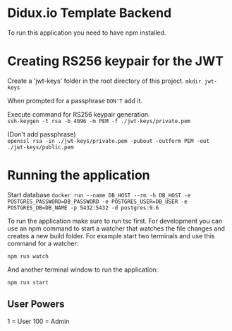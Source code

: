 # Didux.io Template Backend

To run this application you need to have npm installed.

# Creating RS256 keypair for the JWT

Create a 'jwt-keys' folder in the root directory of this project.
```mkdir jwt-keys```

When prompted for a passphrase `DON'T` add it.

Execute command for RS256 keypair generation. <br/>
```ssh-keygen -t rsa -b 4096 -m PEM -f ./jwt-keys/private.pem```

(Don't add passphrase) <br/>
```openssl rsa -in ./jwt-keys/private.pem -pubout -outform PEM -out ./jwt-keys/public.pem```

# Running the application

Start database 
```docker run --name DB_HOST --rm -h DB_HOST -e POSTGRES_PASSWORD=DB_PASSWORD -e POSTGRES_USER=DB_USER -e POSTGRES_DB=DB_NAME -p 5432:5432 -d postgres:9.6```

To run the application make sure to run tsc first. For development you can use an npm command to start a watcher that watches the file changes and creates a new build folder. For example start two terminals and use this command for a watcher:

```npm run watch```

And another terminal window to run the application:

```npm run start```


## User Powers

1 = User
100 = Admin
